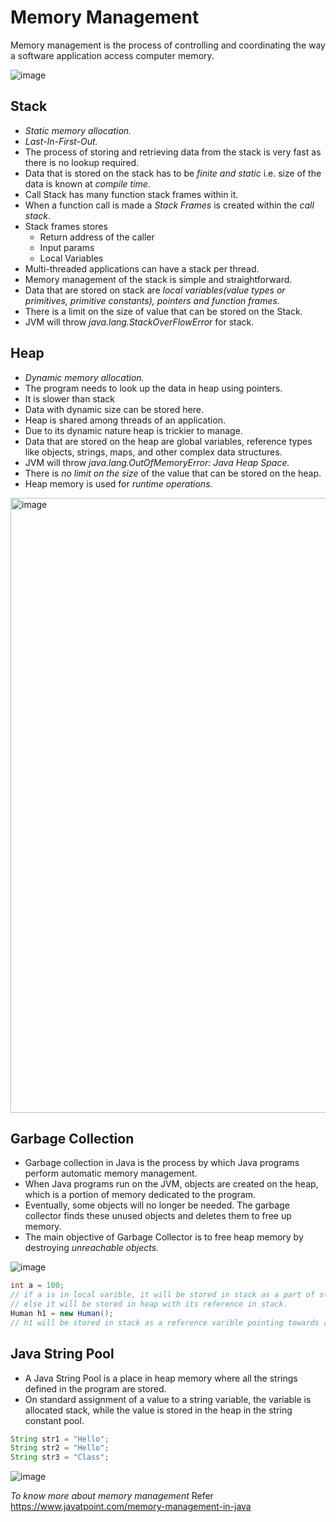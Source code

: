 # Memory Management

Memory management is the process of controlling and coordinating the way a software application access computer memory.

![image](https://github.com/user-attachments/assets/6ee10312-5911-4cb2-a2e1-7def80fc7ff9)

## Stack 
- *Static memory allocation.*
- *Last-In-First-Out.*
- The process of storing and retrieving data from the stack is very fast as there is no lookup required.
- Data that is stored on the stack has to be *finite and static* i.e. size of the data is known at *compile time.*
- Call Stack has many function stack frames within it.
- When a function call is made a *Stack Frames* is created within the *call stack*.
- Stack frames stores
  - Return address of the caller
  - Input params
  - Local Variables
- Multi-threaded applications can have a stack per thread.
- Memory management of the stack is simple and straightforward.
- Data that are stored on stack are *local variables(value types or primitives, primitive constants), pointers and function frames.*
- There is a limit on the size of value that can be stored on the Stack.
- JVM will throw *java.lang.StackOverFlowError* for stack.

## Heap
- *Dynamic memory allocation.*
- The program needs to look up the data in heap using pointers.
- It is slower than stack
- Data with dynamic size can be stored here.
- Heap is shared among threads of an application.
- Due to its dynamic nature heap is trickier to manage.
- Data that are stored on the heap are global variables, reference types like objects, strings, maps, and other complex data structures.
- JVM will throw *java.lang.OutOfMemoryError: Java Heap Space.*
- There is *no limit on the size* of the value that can be stored on the heap.
- Heap memory is used for *runtime operations.*

<img width="984" alt="image" src="https://github.com/user-attachments/assets/8e0477ad-e8c6-4f3c-8b9e-e563c4b7189c">

## Garbage Collection
- Garbage collection in Java is the process by which Java programs perform automatic memory management.
- When Java programs run on the JVM, objects are created on the heap, which is a portion of memory dedicated to the program.
- Eventually, some objects will no longer be needed. The garbage collector finds these unused objects and deletes them to free up memory.
- The main objective of Garbage Collector is to free heap memory by destroying *unreachable objects.*

![image](https://github.com/user-attachments/assets/bd348038-288a-42e6-a94b-5fa991d2482c)

```java
int a = 100;
// if a is in local varible, it will be stored in stack as a part of stack frame,
// else it will be stored in heap with its reference in stack.
Human h1 = new Human();
// h1 will be stored in stack as a reference varible pointing towards an object that is created in Heap.  
```

## Java String Pool
- A Java String Pool is a place in heap memory where all the strings defined in the program are stored.
- On standard assignment of a value to a string variable, the variable is allocated stack, while the value is stored in the heap in the string constant pool.

```java
String str1 = "Hello";
String str2 = "Hello";
String str3 = "Class";
```
![image](https://github.com/user-attachments/assets/e4807464-03ce-4070-8bf2-8c314e94d269)


*To know more about memory management* Refer https://www.javatpoint.com/memory-management-in-java



